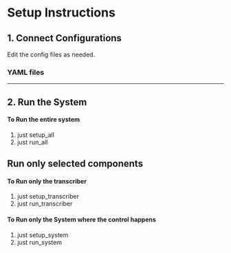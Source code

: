 # Setup Instructions
## 1. Connect Configurations
Edit the config files as needed.
### YAML files
---
## 2. Run the System
#### To Run the entire system
1. just setup_all
2. just run_all

## Run only selected components
#### To Run only the transcriber 
1. just setup_transcriber
2. just run_transcriber

#### To Run only the System where the control happens
1. just setup_system
2. just run_system